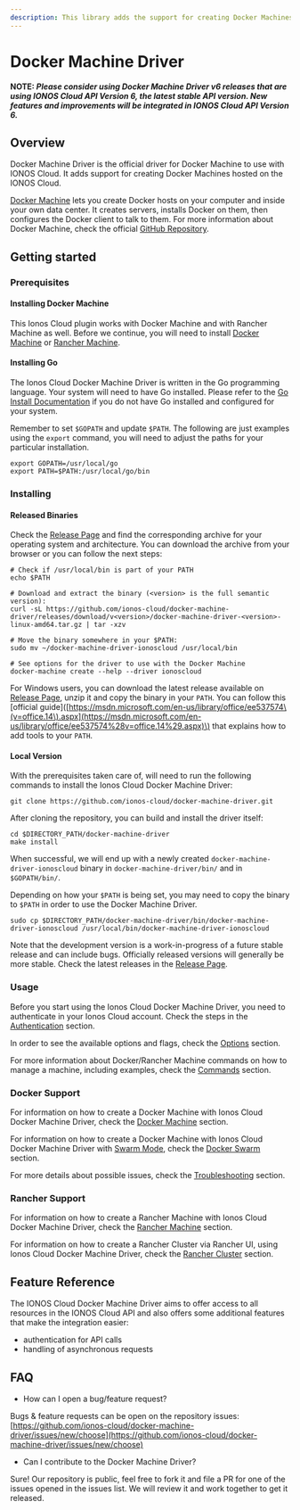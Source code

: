 ```yaml
---
description: This library adds the support for creating Docker Machines hosted on IONOS Cloud.
---
```


# Docker Machine Driver

**NOTE:
_Please consider using Docker Machine Driver v6 releases that are using IONOS Cloud API Version 6, the latest stable API version. New features and improvements will be integrated in IONOS Cloud API Version 6._**

## Overview

Docker Machine Driver is the official driver for Docker Machine to use with IONOS Cloud. It adds support for creating Docker Machines hosted on the IONOS Cloud.

[Docker Machine](https://github.com/docker/machine) lets you create Docker hosts on your computer and inside your own data center. It creates servers, installs Docker on them, then configures the Docker client to talk to them. For more information about Docker Machine, check the official [GitHub Repository](https://github.com/docker/machine).

## Getting started

### Prerequisites

#### Installing Docker Machine

This Ionos Cloud plugin works with Docker Machine and with Rancher Machine as well. Before we continue, you will need to install [Docker Machine](https://docs.docker.com/machine/install-machine/) or [Rancher Machine](https://github.com/rancher/machine/releases/).

#### Installing Go

The Ionos Cloud Docker Machine Driver is written in the Go programming language. Your system will need to have Go installed. Please refer to the [Go Install Documentation](https://golang.org/doc/install) if you do not have Go installed and configured for your system.

Remember to set `$GOPATH` and update `$PATH`. The following are just examples using the `export` command, you will need to adjust the paths for your particular installation.

```text
export GOPATH=/usr/local/go
export PATH=$PATH:/usr/local/go/bin
```

### Installing

#### Released Binaries

Check the [Release Page](https://github.com/ionos-cloud/docker-machine-driver/releases) and find the corresponding archive for your operating system and architecture. You can download the archive from your browser or you can follow the next steps:

```text
# Check if /usr/local/bin is part of your PATH
echo $PATH

# Download and extract the binary (<version> is the full semantic version): 
curl -sL https://github.com/ionos-cloud/docker-machine-driver/releases/download/v<version>/docker-machine-driver-<version>-linux-amd64.tar.gz | tar -xzv

# Move the binary somewhere in your $PATH:
sudo mv ~/docker-machine-driver-ionoscloud /usr/local/bin

# See options for the driver to use with the Docker Machine
docker-machine create --help --driver ionoscloud
```

For Windows users, you can download the latest release available on [Release Page](https://github.com/ionos-cloud/docker-machine-driver/releases), unzip it and copy the binary in your `PATH`. You can follow this \[official guide\]\([https://msdn.microsoft.com/en-us/library/office/ee537574\(v=office.14\).aspx](https://msdn.microsoft.com/en-us/library/office/ee537574%28v=office.14%29.aspx)\) that explains how to add tools to your `PATH`.

#### Local Version

With the prerequisites taken care of, will need to run the following commands to install the Ionos Cloud Docker Machine Driver:

```text
git clone https://github.com/ionos-cloud/docker-machine-driver.git
```

After cloning the repository, you can build and install the driver itself:

```text
cd $DIRECTORY_PATH/docker-machine-driver
make install
```

When successful, we will end up with a newly created `docker-machine-driver-ionoscloud` binary in `docker-machine-driver/bin/` and in `$GOPATH/bin/`.

Depending on how your `$PATH` is being set, you may need to copy the binary to `$PATH` in order to use the Docker Machine Driver.

```text
sudo cp $DIRECTORY_PATH/docker-machine-driver/bin/docker-machine-driver-ionoscloud /usr/local/bin/docker-machine-driver-ionoscloud
```

Note that the development version is a work-in-progress of a future stable release and can include bugs. Officially released versions will generally be more stable. Check the latest releases in the [Release Page](https://github.com/ionos-cloud/docker-machine-driver/releases).

### Usage

Before you start using the Ionos Cloud Docker Machine Driver, you need to authenticate in your Ionos Cloud account. Check the steps in the [Authentication](usage/authentication.md) section.

In order to see the available options and flags, check the [Options](usage/options.md) section.

For more information about Docker/Rancher Machine commands on how to manage a machine, including examples, check the [Commands](usage/commands.md) section.

### Docker Support

For information on how to create a Docker Machine with Ionos Cloud Docker Machine Driver, check the [Docker Machine](docker/docker-machine.md) section.

For information on how to create a Docker Machine with Ionos Cloud Docker Machine Driver with [Swarm Mode](https://docs.docker.com/engine/swarm/), check the [Docker Swarm](docker/docker-swarm.md) section.

For more details about possible issues, check the [Troubleshooting](docker/troubleshooting.md) section.

### Rancher Support

For information on how to create a Rancher Machine with Ionos Cloud Docker Machine Driver, check the [Rancher Machine](https://github.com/ionos-cloud/docker-machine-driver/tree/634b60ff47c8a3294d5955ea0eb19bd3c18ac454/docs/rancher/rancher-machine.md) section.

For information on how to create a Rancher Cluster via Rancher UI, using Ionos Cloud Docker Machine Driver, check the [Rancher Cluster]() section.

## Feature Reference

The IONOS Cloud Docker Machine Driver aims to offer access to all resources in the IONOS Cloud API and also offers some additional features that make the integration easier:

* authentication for API calls
* handling of asynchronous requests 

## FAQ

* How can I open a bug/feature request?

Bugs & feature requests can be open on the repository issues: [https://github.com/ionos-cloud/docker-machine-driver/issues/new/choose](https://github.com/ionos-cloud/docker-machine-driver/issues/new/choose)

* Can I contribute to the Docker Machine Driver?

Sure! Our repository is public, feel free to fork it and file a PR for one of the issues opened in the issues list. We will review it and work together to get it released.

